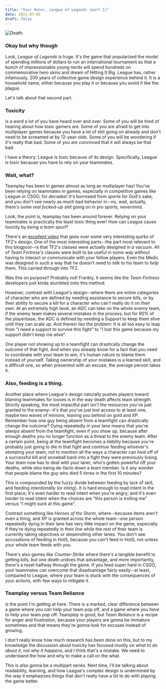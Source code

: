 ```yaml
---
title: "Your Honor, League of Legends (part 1)"
date: 2021-07-05
draft: false
---
```


![Death.](https://i.imgur.com/4UR6Y0E.png)

### Okay but why though
Look, *League of Legends* is huge. It's the game that popularized the model of spending millions of dollars to run an international tournament so that a bunch of impressionable young nerds will spend hundreds on commemorative hero skins and dream of Hitting It Big. League has, rather infamously, 200 years of collective game design experience behind it. It is a household name, either because you play it or because you avoid it like the plague.

Let's talk about that second part.

### Toxicity
is a word a lot of you have heard over and over. Some of you will be tired of hearing about how toxic gamers are. Some of you are afraid to get into multiplayer games because you have a lot of shit going on already and don't need to be screamed at by 12-year-olds. Some of you will be wondering if it's really that bad. Some of you are convinced that it will always be that bad.

I have a theory: League is toxic because of its design. Specifically, League is toxic because you have to rely on your teammates.

### Wait, what?
Teamplay has been in games almost as long as multiplayer has! You've been relying on teammates in games, especially in competitive games like League or CSGO, for *decades*! It's borrowed from *sports* for God's sake, and you don't see nearly as much bad behavior in--no, wait, actually, there's some *real fucked-up shit* going on in pro sports, nevermind.

Look, the point is, teamplay has been around forever. Relying on your teammates is practically the least toxic thing ever! How can League cause toxicity by *being a team sport*?

There's an [excellent video](https://youtu.be/zuFgHtBlm_g) that goes over some very interesting quirks of TF2's design. One of the most interesting parts--the part most relevant to this blogpost--is that TF2's classes were actually designed *in a vacuum*. All of *Team Fortress*'s classes were built to be useful in some way *without* having to interact or communicate with your fellow players. Even the Medic was designed in such a way that he doesn't need to *talk* to his team to *help* them. This carried through into TF2.

Was this on purpose? Probably not! Frankly, it seems like the *Team Fortress* developers just kinda stumbled onto this method.

However, contrast with League's design--where there are entire categories of character who are defined by needing assistance to secure kills, or by their ability to secure a kill for a character who can't really do it on their own. At an extremely high level, an ADC can take on the whole enemy team, if the enemy team makes several mistakes in the process; but for 90% of the playerbase, the ADC is defined by needing a Support to keep them alive until they can scale up. And therein lies the problem: It is all too easy to leap from "I need a support to survive this fight" to "I lost this game because my support didn't keep me alive".

*One* player not showing up to a teamfight can drastically change the outcome of that fight. And when you already know for a fact that you need to coordinate with your team to win, it's human nature to blame them instead of yourself. Taking ownership of your mistakes is a learned skill, and a difficult one, so when presented with an excuse, the average person takes it.

### Also, feeding is a thing.
Another place where League's design naturally pushes players toward blaming teammates for losses is in the way death affects team strength. Strictly speaking, the most impactful part isn't the resources you've just granted to the enemy--it's that you've just *lost* access to at least one, maybe two waves of minions, leaving you behind on gold and XP. Remember how one guy being absent from a teamfight can drastically change the outcome? Dying repeatedly in your lane means that you're *always* absent from the teamfight, even if you show up, because after enough deaths you no longer function as a threat to the enemy team. After a certain point, being at the teamfight becomes a *liability* because you're probably just going to die in that fight and *continue* feeding whoever's stomping your team, not to mention all the ways a character can *heal* off of a successful kill and snowball back into a fight they were previously losing. Your team now has to deal with your laner, who's gotten powerful off your deaths, while *also* being de-facto down a team member. Is it any wonder that people blame the guy who died 5 times in the first 10 minutes?

This is compounded by the fuzzy divide between feeding by lack of skill, and feeding *intentionally* (or inting). It is hard enough to read intent in the first place; it's even harder to read intent when you're angry; and it's even *harder* to read intent when the choices are "this person is trolling me" versus "I might suck at this game".

Contrast something like *Heroes of the Storm*, where--because items aren't even a thing, and XP is granted across the whole team--one person repeatedly dying in their lane has very little impact on the game, especially if they're dying repeatedly in their line while the *rest* of their team is currently taking objectives or steamrolling other lanes. You don't see accusations of feeding in HotS, because you *can't* feed in HotS, not unless your whole team feeds with you.

There's also games like *Counter-Strike* where there's a tangible benefit to getting kills, *but* one death undoes that advantage, and more importantly, there's a reset halfway through the game. If you feed super hard in CSGO, your teammates can overcome that disadvantage fairly easily--at least, compared to League, where your team is stuck with the consequences of your actions, with few ways to mitigate it.

### Teamplay versus Team Reliance
is the point I'm getting at here. There is a marked, clear difference between a game where you *can* help your team pop off, and a game where you *have* to help your team pop off. Team*play* is good, but Team *Reliance* is a recipe for anger and frustration, because your players are gonna be immature sometimes and that means they're gonna look for excuses instead of growing.

I don't really know how much research has been done on this, but to my knowledge the discussion about toxicity has focused mostly on *what to do about it*, not *why it happens*, and I think that's a mistake. We need to understand the how and why to make a call on the what.

This is *also* gonna be a multipart series. Next time, I'll be talking about readability, learning, and how League's complex design is undermined by the way it emphasizes things that don't really have a lot to do with playing the game better.